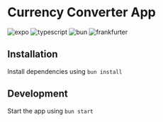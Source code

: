 # Currency Converter App

<img alt="expo" src="https://img.shields.io/badge/expo-1C2024?style=for-the-badge&logo=expo&logoColor=fff"/> <img alt="typescript" src="https://img.shields.io/badge/typescript-3178C6?style=for-the-badge&logo=typescript&logoColor=fff"/> <img alt="bun" src="https://img.shields.io/badge/bun-000?style=for-the-badge&logo=bun&logoColor=fff"/> <img alt="frankfurter" src="https://img.shields.io/badge/frankfurter-d1d7e0?style=for-the-badge"/>

## Installation

Install dependencies using `bun install`

## Development

Start the app using `bun start`